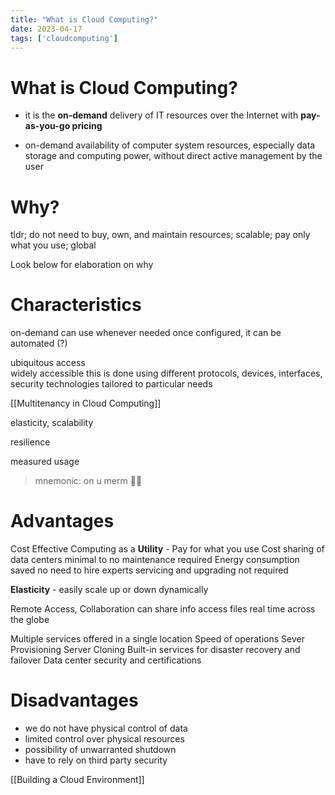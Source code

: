 ```yaml
---
title: "What is Cloud Computing?"
date: 2023-04-17
tags: ['cloudcomputing']
---
```


# What is Cloud Computing?
- it is the **on-demand** delivery of IT resources over the Internet with **pay-as-you-go pricing**

- on-demand availability of computer system resources, especially data storage and computing power, without direct active management by the user

# Why?
tldr; do not need to buy, own, and maintain resources; scalable; pay only what you use; global

Look below for elaboration on why

# Characteristics

on-demand 
	can use whenever needed
	once configured, it can be automated (?) 

ubiquitous access  
	widely accessible 
	this is done using different protocols, devices, interfaces, security technologies 
	tailored to particular needs 	

[[Multitenancy in Cloud Computing]] 

elasticity, scalability 

resilience

measured usage  

> mnemonic: on u merm 🧜‍♀️


# Advantages
Cost Effective 
	Computing as a **Utility** - Pay for what you use
	Cost sharing of data centers
	minimal to no maintenance required
	Energy consumption saved 
	no need to hire experts 
	servicing and upgrading not required 

**Elasticity** - easily scale up or down dynamically

Remote Access, Collaboration
	can share info 
	access files real time 
	across the globe 

Multiple services offered in a single location 
Speed of operations
Sever Provisioning
Server Cloning
Built-in services for disaster recovery and failover
Data center security and certifications

# Disadvantages
- we do not have physical control of data 
- limited control over physical resources 
- possibility of unwarranted shutdown
- have to rely on third party security 


[[Building a Cloud Environment]]